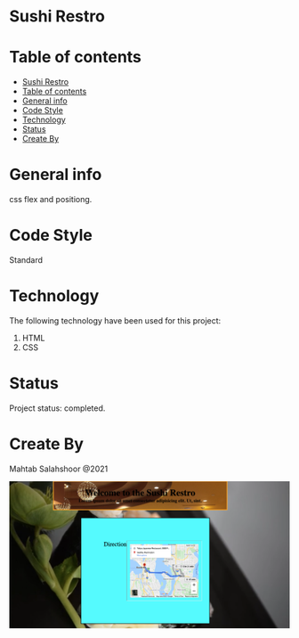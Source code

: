 # Sushi Restro
# Table of contents
- [Sushi Restro](#sushi-restro)
- [Table of contents](#table-of-contents)
- [General info](#general-info)
- [Code Style](#code-style)
- [Technology](#technology)
- [Status](#status)
- [Create By](#create-by)

# General info
css flex and positiong. 
# Code Style
Standard

# Technology
The following technology have been used for this project:
1. HTML
2. CSS

# Status
Project status: completed.
# Create By
Mahtab Salahshoor @2021

![](pictures/Screen%20Shot%202021-12-02%20at%2011.18.41%20PM.png)